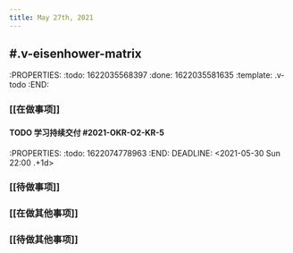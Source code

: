```yaml
---
title: May 27th, 2021
---
```


## #.v-eisenhower-matrix
:PROPERTIES:
:todo: 1622035568397
:done: 1622035581635
:template: .v-todo
:END:
### [[在做事项]]
#### TODO 学习持续交付 #2021-OKR-O2-KR-5 
:PROPERTIES:
:todo: 1622074778963
:END:
DEADLINE: <2021-05-30 Sun 22:00 .+1d>
####
### [[待做事项]]
####
####
####
### [[在做其他事项]]
####
####
####
### [[待做其他事项]]
####
####
####
